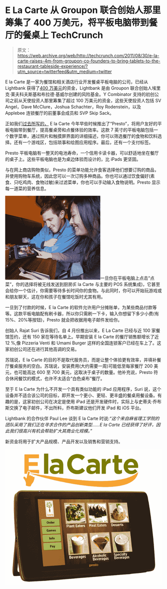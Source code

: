# E La Carte 从 Groupon 联合创始人那里筹集了 400 万美元，将平板电脑带到餐厅的餐桌上 TechCrunch

> 原文：<https://web.archive.org/web/http://techcrunch.com/2011/08/30/e-la-carte-raises-4m-from-groupon-co-founders-to-bring-tablets-to-the-restaurant-tableside-experience/?utm_source=twitterfeed&utm_medium=twitter>

E la Carte 是一家为餐馆和相关酒店行业开发餐桌平板电脑的公司，已经从 Lightbank 获得了[400 万美元](https://web.archive.org/web/20230204171211/http://www.marketwatch.com/story/lightbank-leads-4-million-investment-in-e-la-carte-2011-08-30)的资金，Lightbank 是由 Groupon 联合创始人埃里克·莱夫科夫斯基和布拉德·基威尔创建的风险基金。Y Combinator 支持的初创公司之前从天使投资人那里筹集了超过 100 万美元的资金，这些天使投资人包括 SV Angel，Dave McClure，Joshua Schachter，Roy Rodenstein，以及 Applebee 连锁餐厅的前董事会成员和 SVP Skip Sack。

正如我们[过去所写的，](https://web.archive.org/web/20230204171211/https://techcrunch.com/2011/04/19/e-la-carte-table-top-computers-bring-restaurants-to-the-future-with-bonus-trivia/) E la Carte 今年早些时候推出了“Presto”，将用户友好的平板电脑带到餐厅，提高餐桌旁和点餐体验的效率。这款 7 英寸的平板电脑包括一个数字菜单，通过照片和触摸屏界面的详细描述，你可以筛选餐厅的食物和饮料选择。还有一个游戏区，包括琐事和绘图应用程序。最后，还有一个支付标签。

Presto 平板电脑有一整天的电池寿命，一个信用卡读卡器，可以舒适地坐在餐厅的桌子上。这些平板电脑也是为桌边体验而设计的，比 iPads 更坚固。

与在网上商店购物类似，Presto 的菜单功能允许食客选择他们想要订购的商品，并使用购物车系统，因此您可以一次订购多种商品。你也可以通过饮食偏好(素食、只吃鸡肉、食物过敏)来过滤菜单，你也可以手动输入食物说明。Presto 显示每一道菜的营养信息。

![](img/affb3b1af5516cb666ec9b839523825e.png)一旦你在平板电脑上点击“点菜”，你的选择将被无线发送到厨房(E la Carte 与主要的 POS 系统集成)，它甚至会给你一个估计，你需要等待多长时间你的食物。与此同时，你可以开始玩游戏或和朋友聊天，这在你和孩子在餐馆吃饭时尤其有用。

一旦到了付款的时候，E la Carte 的软件允许用户分摊账单，为某些商品付款等等。这款平板电脑配有刷卡器，所以你只需刷一下卡，输入你想留下多少小费(有 15%、20%等按钮)，Presto 就会把收据用电子邮件发给你。

创始人 Rajat Suri 告诉我们，自 4 月份推出以来，E La Carte 已经与近 100 家餐馆签约，还有 150 家在等待名单上。早期安装 E la Carte 的餐厅销售额增长了近 12 %,像 Pizzeria Venti 和 Umami Burger 这样的全国连锁客户已经在车上了。这家初创公司还在进行其他高调的交易。

苏瑞说，E la Carte 的目的不是取代服务员，而是让整个体验更有效率，并填补餐厅餐桌服务的空白。苏瑞说，安装费用(大约需要一周)可能低至每家餐厅 200 美元，也可能高达 600 至 700 美元，这取决于桌子的数量。他补充说，Presto 符合休闲餐饮的模式，也许不太适合“白色桌布”餐厅。

至于 E la Carte 为什么不开发一个具有类似功能的 iPad 应用程序，Suri 说，这个设备并不适合该公司的目标，即开发一个更小、更轻、更丰盛的餐桌用餐设备。有趣的是，这家初创公司在决定是使用 iPad 还是开发硬件时，实际上与史蒂夫·乔布斯交换了电子邮件，不出所料，乔布斯建议他们开发 iPad 和 iOS 平台。

Lightbank 的合作伙伴 Paul Lee 谈到 E la Carte 时说:*“这个来自麻省理工学院的团队采用了我们正在寻求合作的产品创新类型……E la Carte 已经获得了好评，因此我们很高兴有机会帮助扩大其商业化规模。”*

新资金将用于扩大产品规模、产品开发以及销售和营销支持。

![](img/26249bd1a67b5c751314937d95c959da.png)